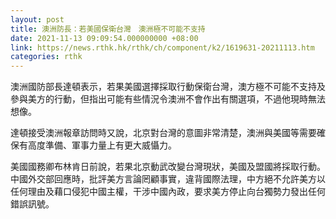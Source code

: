 ```yaml
---
layout: post
title: 澳洲防長：若美國保衛台灣　澳洲極不可能不支持
date: 2021-11-13 09:09:54.000000000 +08:00
link: https://news.rthk.hk/rthk/ch/component/k2/1619631-20211113.htm
categories: rthk
---
```


澳洲國防部長達頓表示，若果美國選擇採取行動保衛台灣，澳方極不可能不支持及參與美方的行動，但指出可能有些情況令澳洲不會作出有關選項，不過他現時無法想像。

達頓接受澳洲報章訪問時又說，北京對台灣的意圖非常清楚，澳洲與美國等需要確保有高度準備、軍事力量上有更大威懾力。

美國國務卿布林肯日前說，若果北京動武改變台灣現狀，美國及盟國將採取行動。中國外交部回應時，批評美方言論罔顧事實，違背國際法理，中方絕不允許美方以任何理由及藉口侵犯中國主權，干涉中國內政，要求美方停止向台獨勢力發出任何錯誤訊號。
